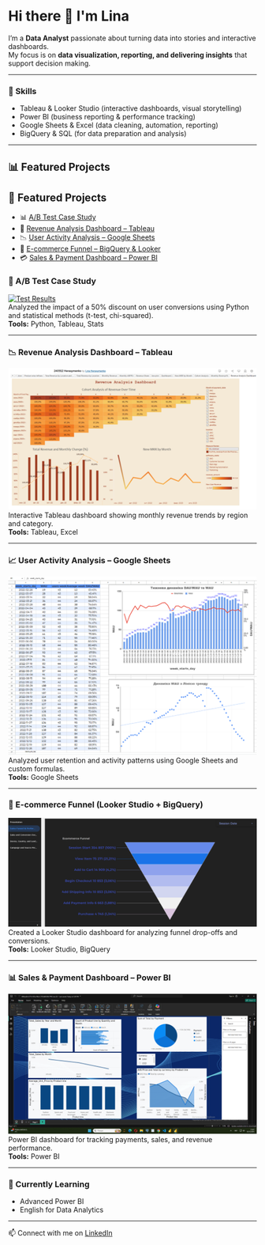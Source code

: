 # Hi there 👋 I'm Lina  

I’m a **Data Analyst** passionate about turning data into stories and interactive dashboards.  
My focus is on **data visualization, reporting, and delivering insights** that support decision making.  

---

### 🔧 Skills
- Tableau & Looker Studio (interactive dashboards, visual storytelling)  
- Power BI (business reporting & performance tracking)  
- Google Sheets & Excel (data cleaning, automation, reporting)  
- BigQuery & SQL (for data preparation and analysis)  

---


## 📊 Featured Projects

## 📂 Featured Projects

- 📊 [A/B Test Case Study](https://github.com/linaherasymenko/ab-test-discount-subscription)  
- 🎯 [Revenue Analysis Dashboard – Tableau](https://github.com/linaherasymenko/tableau-revenue-analysis-dashboard)  
- 📉 [User Activity Analysis – Google Sheets](https://github.com/linaherasymenko/user-retention-activity-analysis)  
- 🛒 [E-commerce Funnel – BigQuery & Looker](https://github.com/linaherasymenko/E-commerce-Conversion-Analysis-Looker-Studio-BigQuery-)  
- 💳 [Sales & Payment Dashboard – Power BI](https://github.com/linaherasymenko/Sales-Payment-Analysis-Dashboard-Power-BI-)

### 🧪 A/B Test Case Study  
[![Test Results](https://github.com/linaherasymenko/ab-test-discount-subscription/blob/main/test_results.png?raw=true)](https://github.com/linaherasymenko/ab-test-discount-subscription)  
Analyzed the impact of a 50% discount on user conversions using Python and statistical methods (t-test, chi-squared).  
**Tools:** Python, Tableau, Stats

---

### 📉 Revenue Analysis Dashboard – Tableau  
[![Revenue Analysis](https://github.com/linaherasymenko/tableau-revenue-analysis-dashboard/blob/main/revenue_new.png?raw=true)](https://github.com/linaherasymenko/tableau-revenue-analysis-dashboard)  
Interactive Tableau dashboard showing monthly revenue trends by region and category.  
**Tools:** Tableau, Excel

---

### 📈 User Activity Analysis – Google Sheets  
[![User Activity](https://github.com/linaherasymenko/user-retention-activity-analysis/blob/main/weekly_dauwau_dynamics.png?raw=true)](https://github.com/linaherasymenko/user-retention-activity-analysis)  
Analyzed user retention and activity patterns using Google Sheets and custom formulas.  
**Tools:** Google Sheets

---

### 🛒 E-commerce Funnel (Looker Studio + BigQuery)  
[![E-commerce Funnel](https://github.com/linaherasymenko/E-commerce-Conversion-Analysis-Looker-Studio-BigQuery-/blob/main/ecommerce_funnel.png?raw=true)](https://github.com/linaherasymenko/E-commerce-Conversion-Analysis-Looker-Studio-BigQuery-)  
Created a Looker Studio dashboard for analyzing funnel drop-offs and conversions.  
**Tools:** Looker Studio, BigQuery

---

### 📊 Sales & Payment Dashboard – Power BI  
[![Sales Dashboard](https://github.com/linaherasymenko/Sales-Payment-Analysis-Dashboard-Power-BI-/blob/main/sales_payment_power_BI.png?raw=true)](https://github.com/linaherasymenko/Sales-Payment-Analysis-Dashboard-Power-BI-)  
Power BI dashboard for tracking payments, sales, and revenue performance.  
**Tools:** Power BI



---

### 🌱 Currently Learning
- Advanced Power BI  
- English for Data Analytics  

---

📫 Connect with me on [LinkedIn](https://www.linkedin.com/in/lina-herasymenko)

